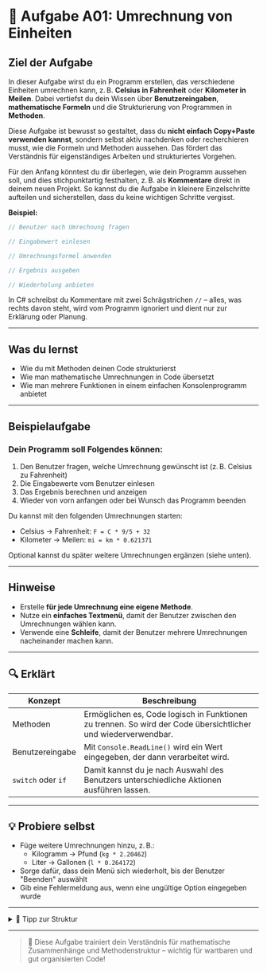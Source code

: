 # 🔵 Aufgabe A01: Umrechnung von Einheiten

## Ziel der Aufgabe

In dieser Aufgabe wirst du ein Programm erstellen, das verschiedene Einheiten umrechnen kann, z. B. **Celsius in Fahrenheit** oder **Kilometer in Meilen**. Dabei vertiefst du dein Wissen über **Benutzereingaben**, **mathematische Formeln** und die Strukturierung von Programmen in **Methoden**.

Diese Aufgabe ist bewusst so gestaltet, dass du **nicht einfach Copy+Paste verwenden kannst**, sondern selbst aktiv nachdenken oder recherchieren musst, wie die Formeln und Methoden aussehen. Das fördert das Verständnis für eigenständiges Arbeiten und strukturiertes Vorgehen.

Für den Anfang könntest du dir überlegen, wie dein Programm aussehen soll, und dies stichpunktartig festhalten, z. B. als **Kommentare** direkt in deinem neuen Projekt. 
So kannst du die Aufgabe in kleinere Einzelschritte aufteilen und sicherstellen, dass du keine wichtigen Schritte vergisst.

**Beispiel:**
```csharp
// Benutzer nach Umrechnung fragen

// Eingabewert einlesen

// Umrechnungsformel anwenden

// Ergebnis ausgeben

// Wiederholung anbieten
```

In C# schreibst du Kommentare mit zwei Schrägstrichen `//` – alles, was rechts davon steht, wird vom Programm ignoriert und dient nur zur Erklärung oder Planung.

---

## Was du lernst

- Wie du mit Methoden deinen Code strukturierst
- Wie man mathematische Umrechnungen in Code übersetzt
- Wie man mehrere Funktionen in einem einfachen Konsolenprogramm anbietet

---

## Beispielaufgabe

### Dein Programm soll Folgendes können:

1. Den Benutzer fragen, welche Umrechnung gewünscht ist (z. B. Celsius zu Fahrenheit)
2. Die Eingabewerte vom Benutzer einlesen
3. Das Ergebnis berechnen und anzeigen
4. Wieder von vorn anfangen oder bei Wunsch das Programm beenden

Du kannst mit den folgenden Umrechnungen starten:

- Celsius → Fahrenheit:  `F = C * 9/5 + 32`
- Kilometer → Meilen:   `mi = km * 0.621371`

Optional kannst du später weitere Umrechnungen ergänzen (siehe unten).

---

## Hinweise

- Erstelle **für jede Umrechnung eine eigene Methode**.
- Nutze ein **einfaches Textmenü**, damit der Benutzer zwischen den Umrechnungen wählen kann.
- Verwende eine **Schleife**, damit der Benutzer mehrere Umrechnungen nacheinander machen kann.

---

## 🔍 Erklärt

| Konzept    | Beschreibung |
|------------|--------------|
| Methoden   | Ermöglichen es, Code logisch in Funktionen zu trennen. So wird der Code übersichtlicher und wiederverwendbar. |
| Benutzereingabe | Mit `Console.ReadLine()` wird ein Wert eingegeben, der dann verarbeitet wird. |
| `switch` oder `if` | Damit kannst du je nach Auswahl des Benutzers unterschiedliche Aktionen ausführen lassen. |

---

## 💡 Probiere selbst

- Füge weitere Umrechnungen hinzu, z. B.:
  - Kilogramm → Pfund (`kg * 2.20462`)
  - Liter → Gallonen (`l * 0.264172`)
- Sorge dafür, dass dein Menü sich wiederholt, bis der Benutzer "Beenden" auswählt
- Gib eine Fehlermeldung aus, wenn eine ungültige Option eingegeben wurde

---

<details>
<summary>📘 Tipp zur Struktur</summary>

Ein einfaches Menü könnte so aussehen:

```csharp
while (weiter)
{
    Console.WriteLine("Was möchtest du umrechnen?");
    Console.WriteLine("1 = Celsius zu Fahrenheit");
    Console.WriteLine("2 = Kilometer zu Meilen");
    Console.WriteLine("0 = Beenden");
    
    string auswahl = Console.ReadLine();
    switch (auswahl)
    {
        case "1": CelsiusZuFahrenheit(); break;
        case "2": KilometerZuMeilen(); break;
        case "0": weiter = false; break;
        default: Console.WriteLine("Ungültige Auswahl!"); break;
    }
}
```

</details>

---

> 🧠 Diese Aufgabe trainiert dein Verständnis für mathematische Zusammenhänge und Methodenstruktur – wichtig für wartbaren und gut organisierten Code!

